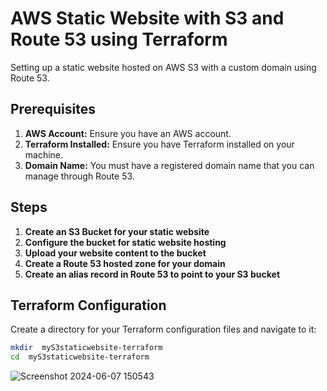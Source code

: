# AWS Static Website with S3 and Route 53 using Terraform

 Setting up a static website hosted on AWS S3 with a custom domain using Route 53.

## Prerequisites

1. **AWS Account:** Ensure you have an AWS account.
2. **Terraform Installed:** Ensure you have Terraform installed on your machine.
3. **Domain Name:** You must have a registered domain name that you can manage through Route 53.

## Steps

1. **Create an S3 Bucket for your static website**
2. **Configure the bucket for static website hosting**
3. **Upload your website content to the bucket**
4. **Create a Route 53 hosted zone for your domain**
5. **Create an alias record in Route 53 to point to your S3 bucket**

## Terraform Configuration

Create a directory for your Terraform configuration files and navigate to it:

```sh
mkdir  myS3staticwebsite-terraform
cd  myS3staticwebsite-terraform
```
![Screenshot 2024-06-07 150543](https://github.com/shivxm03/Terraform-AWS-S3StaticWebsite/assets/157244434/b036aa34-7b5b-4657-b3c3-eb4e7cc50ee6)

